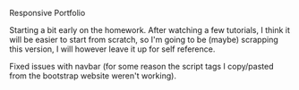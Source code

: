 Responsive Portfolio 

  Starting a bit early on the homework. After watching a few tutorials, I think it will be easier to start from scratch, so I'm going to be (maybe) scrapping this version, I will however leave it up for self reference.

  Fixed issues with navbar (for some reason the script tags I copy/pasted from the bootstrap website weren't working). 